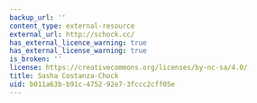 ```yaml
---
backup_url: ''
content_type: external-resource
external_url: http://schock.cc/
has_external_licence_warning: true
has_external_license_warning: true
is_broken: ''
license: https://creativecommons.org/licenses/by-nc-sa/4.0/
title: Sasha Costanza-Chock
uid: b011a63b-b91c-4752-92e7-3fccc2cff05e
---
```

